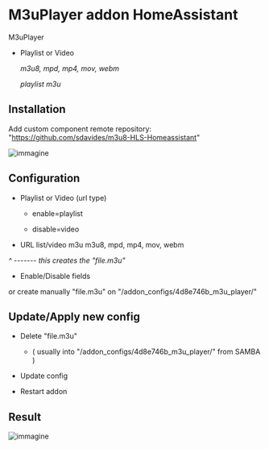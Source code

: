 # M3uPlayer addon HomeAssistant

  M3uPlayer

   * Playlist or Video

      *m3u8, mpd, mp4, mov, webm*
    
      *playlist m3u*

## Installation

Add custom component remote repository:
"https://github.com/sdavides/m3u8-HLS-Homeassistant"


![immagine](https://github.com/user-attachments/assets/1f100850-d7db-40ca-a036-97254154b408)


## Configuration 

  * Playlist or Video (url type)
  
    * enable=playlist
      
     * disable=video

  * URL list/video m3u m3u8, mpd, mp4, mov, webm
    
  *^ ------- this creates the "file.m3u"*

  * Enable/Disable fields

  or create manually "file.m3u" on "/addon_configs/4d8e746b_m3u_player/"

## Update/Apply new config

  * Delete "file.m3u"
    
    * ( usually into "/addon_configs/4d8e746b_m3u_player/" from SAMBA )

  * Update config

  * Restart addon

     
## Result

![immagine](https://github.com/user-attachments/assets/4d431123-cc07-4aec-bd4a-88bc0c2f7635)
